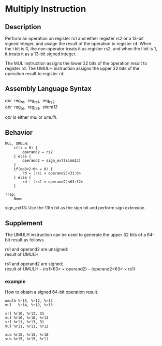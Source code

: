 # Multiply Instruction
## Description
Perform an operation on register rs1 and either register rs2 or a 13-bit signed integer, and assign the result of the operation to register rd. When the i bit is 0, the non-operator treats it as register rs2, and when the i bit is 1, it treats it as a 13-bit signed integer.

The MUL instruction assigns the lower 32 bits of the operation result to register rd. The UMULH instruction assigns the upper 32 bits of the operation result to register rd.

## Assembly Language Syntax
_opr_&nbsp;&nbsp;reg<sub>rd</sub>,&nbsp;&nbsp;reg<sub>rs1</sub>,&nbsp;&nbsp;reg<sub>rs2</sub>  
_opr_&nbsp;&nbsp;reg<sub>rd</sub>,&nbsp;&nbsp;reg<sub>rs1</sub>,&nbsp;&nbsp;_simm13_  

_opr_ is either _mul_ or _umulh_.

## Behavior
```
MUL, UMULH: 
    if(i = 0) { 
        operand2 ← rs2 
    } else { 
        operand2 ← sign_ext(simm13) 
    } 
    if(op3<2:0> = 0) { 
        rd ← (rs1 × operand2)<31:0> 
    } else { 
        rd ← (rs1 × operand2)<63:32> 
    } 

Trap:
    None
```

sign_ext13: Use the 13th bit as the sign bit and perform sign extension.

## Supplement
The UMULH instruction can be used to generate the upper 32 bits of a 64-bit result as follows.   

rs1 and operand2 are unsigned:   
result of UMULH   

rs1 and operand2 are signed;   
result of UMULH – (rs1<63> × operand2) – (operand2<63> × rs1)   

### example
How to obtain a signed 64-bit operation result.
```
umulh %r15, %r12, %r13
mul   %r14, %r12, %r13

srl %r10, %r12, 31
mul %r10, %r10, %r13
srl %r11, %r13, 31
mul %r11, %r11, %r12

sub %r15, %r15, %r10
sub %r15, %r15, %r11
```